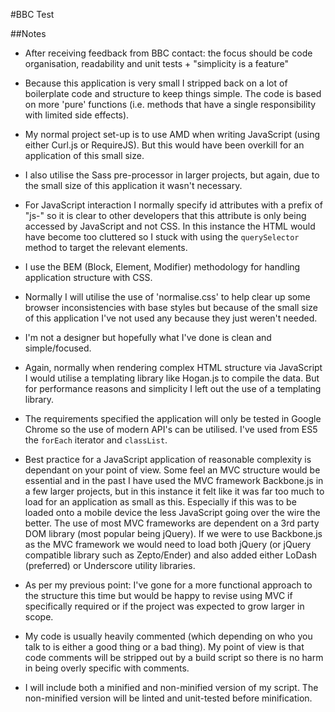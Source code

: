 #BBC Test

##Notes

* After receiving feedback from BBC contact: the focus should be code organisation, readability and unit tests + "simplicity is a feature"

* Because this application is very small I stripped back on a lot of boilerplate code and structure to keep things simple. The code is based on more 'pure' functions (i.e. methods that have a single responsibility with limited side effects).

* My normal project set-up is to use AMD when writing JavaScript (using either Curl.js or RequireJS). But this would have been overkill for an application of this small size.

* I also utilise the Sass pre-processor in larger projects, but again, due to the small size of this application it wasn't necessary.

* For JavaScript interaction I normally specify id attributes with a prefix of "js-" so it is clear to other developers that this attribute is only being accessed by JavaScript and not CSS. In this instance the HTML would have become too cluttered so I stuck with using the `querySelector` method to target the relevant elements.

* I use the BEM (Block, Element, Modifier) methodology for handling application structure with CSS.

* Normally I will utilise the use of 'normalise.css' to help clear up some browser inconsistencies with base styles but because of the small size of this application I've not used any because they just weren't needed.

* I'm not a designer but hopefully what I've done is clean and simple/focused.

* Again, normally when rendering complex HTML structure via JavaScript I would utilise a templating library like Hogan.js to compile the data. But for performance reasons and simplicity I left out the use of a templating library.

* The requirements specified the application will only be tested in Google Chrome so the use of modern API's can be utilised. I've used from ES5 the `forEach` iterator and `classList`.
  
* Best practice for a JavaScript application of reasonable complexity is dependant on your point of view. Some feel an MVC structure would be essential and in the past I have used the MVC framework Backbone.js in a few larger projects, but in this instance it felt like it was far too much to load for an application as small as this. Especially if this was to be loaded onto a mobile device the less JavaScript going over the wire the better. The use of most MVC frameworks are dependent on a 3rd party DOM library (most popular being jQuery). If we were to use Backbone.js as the MVC framework we would need to load both jQuery (or jQuery compatible library such as Zepto/Ender) and also added either LoDash (preferred) or Underscore utility libraries. 

* As per my previous point: I've gone for a more functional approach to the structure this time but would be happy to revise using MVC if specifically required or if the project was expected to grow larger in scope.

* My code is usually heavily commented (which depending on who you talk to is either a good thing or a bad thing). My point of view is that code comments will be stripped out by a build script so there is no harm in being overly specific with comments.

* I will include both a minified and non-minified version of my script. The non-minified version will be linted and unit-tested before minification.


